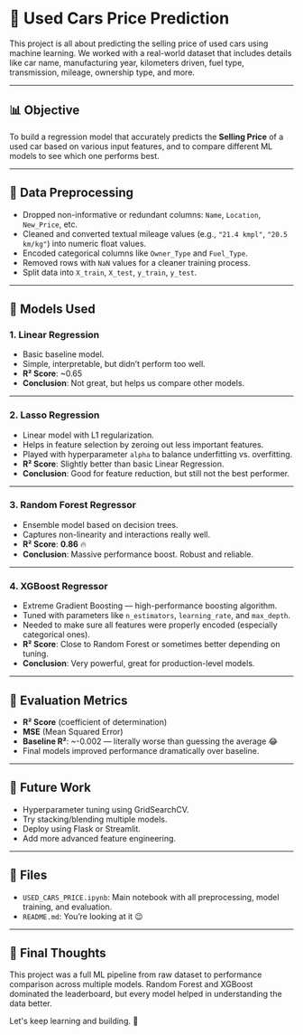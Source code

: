 # 🚗 Used Cars Price Prediction

This project is all about predicting the selling price of used cars using machine learning. We worked with a real-world dataset that includes details like car name, manufacturing year, kilometers driven, fuel type, transmission, mileage, ownership type, and more.

---

## 📊 Objective

To build a regression model that accurately predicts the **Selling Price** of a used car based on various input features, and to compare different ML models to see which one performs best.

---

## 🧹 Data Preprocessing

- Dropped non-informative or redundant columns: `Name`, `Location`, `New_Price`, etc.
- Cleaned and converted textual mileage values (e.g., `"21.4 kmpl"`, `"20.5 km/kg"`) into numeric float values.
- Encoded categorical columns like `Owner_Type` and `Fuel_Type`.
- Removed rows with `NaN` values for a cleaner training process.
- Split data into `X_train`, `X_test`, `y_train`, `y_test`.

---

## 🤖 Models Used

### 1. **Linear Regression**
- Basic baseline model.
- Simple, interpretable, but didn’t perform too well.
- **R² Score**: ~0.65
- **Conclusion**: Not great, but helps us compare other models.

---

### 2. **Lasso Regression**
- Linear model with L1 regularization.
- Helps in feature selection by zeroing out less important features.
- Played with hyperparameter `alpha` to balance underfitting vs. overfitting.
- **R² Score**: Slightly better than basic Linear Regression.
- **Conclusion**: Good for feature reduction, but still not the best performer.

---

### 3. **Random Forest Regressor**
- Ensemble model based on decision trees.
- Captures non-linearity and interactions really well.
- **R² Score**: **0.86** 🔥
- **Conclusion**: Massive performance boost. Robust and reliable.

---

### 4. **XGBoost Regressor**
- Extreme Gradient Boosting — high-performance boosting algorithm.
- Tuned with parameters like `n_estimators`, `learning_rate`, and `max_depth`.
- Needed to make sure all features were properly encoded (especially categorical ones).
- **R² Score**: Close to Random Forest or sometimes better depending on tuning.
- **Conclusion**: Very powerful, great for production-level models.

---

## 🧠 Evaluation Metrics

- **R² Score** (coefficient of determination)
- **MSE** (Mean Squared Error)
- **Baseline R²**: ~-0.002 — literally worse than guessing the average 😂
- Final models improved performance dramatically over baseline.

---

## 🧪 Future Work

- Hyperparameter tuning using GridSearchCV.
- Try stacking/blending multiple models.
- Deploy using Flask or Streamlit.
- Add more advanced feature engineering.

---

## 📁 Files

- `USED_CARS_PRICE.ipynb`: Main notebook with all preprocessing, model training, and evaluation.
- `README.md`: You’re looking at it 😉

---

## 💬 Final Thoughts

This project was a full ML pipeline from raw dataset to performance comparison across multiple models. Random Forest and XGBoost dominated the leaderboard, but every model helped in understanding the data better.

Let's keep learning and building. 🚀

